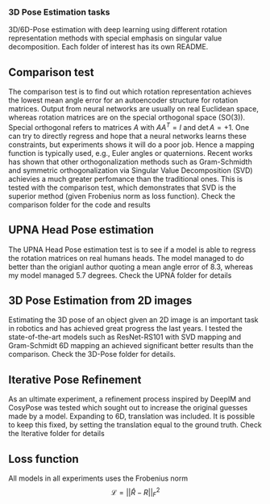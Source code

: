 ### 3D Pose Estimation tasks
3D/6D-Pose estimation with deep learning using different rotation representation methods with special emphasis on singular value decomposition. Each folder of interest has its own README.

## Comparison test
The comparison test is to find out which rotation representation achieves the lowest mean angle error for an autoencoder structure for rotation matrices. Output from neural networks are usually on real Euclidean space, whereas rotation matrices are on the special orthogonal space (SO(3)). Special orthogonal refers to matrices $A$ with $AA^T = I$ and $\det A = +1$. One can try to directly regress and hope that a neural networks learns these constraints, but experiments shows it will do a poor job. Hence a mapping function is typically used, e.g., Euler angles or quaternions. Recent works has shown that other orthogonalization methods such as Gram-Schmidth and symmetric orthogonalization via Singular Value Decomposition (SVD) achievies a much greater perfomance than the traditional ones. This is tested with the comparison test, which demonstrates that SVD is the superior method (given Frobenius norm as loss function). Check the comparison folder for the code and results


## UPNA Head Pose estimation
The UPNA Head Pose estimation test is to see if a model is able to regress the rotation matrices on real humans heads. The model managed to do better than the origianl author quoting a mean angle error of 8.3, whereas my model managed 5.7 degrees. Check the UPNA folder for details


## 3D Pose Estimation from 2D images
Estimating the 3D pose of an object given an 2D image is an important task in robotics and has achieved great progress the last years. I tested the state-of-the-art models such as ResNet-RS101 with SVD mapping and Gram-Schmidt 6D mapping an achieved significant better results than the comparison. Check the 3D-Pose folder for details.

## Iterative Pose Refinement
As an ultimate experiment, a refinement process inspired by DeepIM and CosyPose was tested which sought out to increase the original guesses made by a model. Expanding to 6D, translation was included. It is possible to keep this fixed, by setting the translation equal to the ground truth. Check the Iterative folder for details

## Loss function
All models in all experiments uses the Frobenius norm
$$\mathcal{L} = ||\hat{R}-R||_F^2$$
